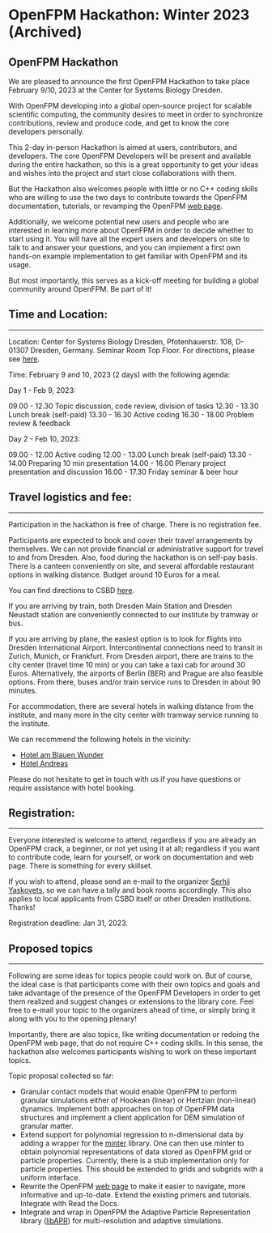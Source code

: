 # OpenFPM Hackathon: Winter 2023 (Archived)

## OpenFPM Hackathon

We are pleased to announce the first OpenFPM Hackathon to take place February 9/10, 2023 at the Center for Systems Biology Dresden.

With OpenFPM developing into a global open-source project for scalable scientific computing, the community desires to meet in order to synchronize contributions, review and produce code, and get to know the core developers personally.

This 2-day in-person Hackathon is aimed at users, contributors, and developers. The core OpenFPM Developers will be present and available during the entire hackathon, so this is a great opportunity to get your ideas and wishes into the project and start close collaborations with them.

But the Hackathon also welcomes people with little or no C++ coding skills who are willing to use the two days to contribute towards the OpenFPM documentation, tutorials, or revamping the OpenFPM [web page](http://openfpm.mpi-cbg.de).

Additionally, we welcome potential new users and people who are interested in learning more about OpenFPM in order to decide whether to start using it. You will have all the expert users and developers on site to talk to and answer your questions, and you can implement a first own hands-on example implementation to get familiar with OpenFPM and its usage.

But most importantly, this serves as a kick-off meeting for building a global community around OpenFPM. Be part of it!

## Time and Location:
------------------

Location: Center for Systems Biology Dresden, Pfotenhauerstr. 108, D-01307 Dresden, Germany. Seminar Room Top Floor. For directions, please see [here](https://www.csbdresden.de/contact/how-to-get-here/).

Time: February 9 and 10, 2023 (2 days) with the following agenda:

Day 1 - Feb 9, 2023:

09.00 - 12.30 Topic discussion, code review, division of tasks
12.30 - 13.30 Lunch break (self-paid)
13.30 - 16.30 Active coding
16.30 - 18.00 Problem review & feedback

Day 2 - Feb 10, 2023:

09.00 - 12.00 Active coding
12.00 - 13.00 Lunch break (self-paid)
13.30 - 14.00 Preparing 10 min presentation
14.00 - 16.00 Plenary project presentation and discussion
16.00 - 17.30 Friday seminar & beer hour

## Travel logistics and fee:
-------------------------

Participation in the hackathon is free of charge. There is no registration fee.

Participants are expected to book and cover their travel arrangements by themselves. We can not provide financial or administrative support for travel to and from Dresden. Also, food during the hackathon is on self-pay basis. There is a canteen conveniently on site, and several affordable restaurant options in walking distance. Budget around 10 Euros for a meal.

You can find directions to CSBD [here](https://www.csbdresden.de/contact/how-to-get-here/
).

If you are arriving by train, both Dresden Main Station and Dresden Neustadt station are conveniently connected to our institute by tramway or bus.

If you are arriving by plane, the easiest option is to look for flights into Dresden International Airport. Intercontinental connections need to transit in Zurich, Munich, or Frankfurt. From Dresden airport, there are trains to the city center (travel time 10 min) or you can take a taxi cab for around 30 Euros. Alternatively, the airports of Berlin (BER) and Prague are also feasible options. From there, buses and/or train service runs to Dresden in about 90 minutes.

For accommodation, there are several hotels in walking distance from the institute, and many more in the city center with tramway service running to the institute.

We can recommend the following hotels in the vicinity:

*   [Hotel am Blauen Wunder](https://www.habw.de/start-eng)
*   [Hotel Andreas](https://www.hotel-andreas-dresden.de/)

Please do not hesitate to get in touch with us if you have questions or require assistance with hotel booking.

## Registration:
-------------

Everyone interested is welcome to attend, regardless if you are already an OpenFPM crack, a beginner, or not yet using it at all; regardless if you want to contribute code, learn for yourself, or work on documentation and web page. There is something for every skillset.

If you wish to attend, please send an e-mail to the organizer [Serhii Yaskovets](mailto:yaskovet@mpi-cbg.de), so we can have a tally and book rooms accordingly. This also applies to local applicants from CSBD itself or other Dresden institutions. Thanks!

Registration deadline: Jan 31, 2023.

## Proposed topics
---------------

Following are some ideas for topics people could work on. But of course, the ideal case is that participants come with their own topics and goals and take advantage of the presence of the OpenFPM Developers in order to get them realized and suggest changes or extensions to the library core. Feel free to e-mail your topic to the organizers ahead of time, or simply bring it along with you to the opening plenary!

Importantly, there are also topics, like writing documentation or redoing the OpenFPM web page, that do not require C++ coding skills. In this sense, the hackathon also welcomes participants wishing to work on these important topics.

Topic proposal collected so far:

*   Granular contact models that would enable OpenFPM to perform granular simulations either of Hookean (linear) or Hertzian (non-linear) dynamics. Implement both approaches on top of OpenFPM data structures and implement a client application for DEM simulation of granular matter.
*   Extend support for polynomial regression to n-dimensional data by adding a wrapper for the [minter](https://git.mpi-cbg.de/mosaic/software/math/minter) library. One can then use minter to obtain polynomial representations of data stored as OpenFPM grid or particle properties. Currently, there is a stub implementation only for particle properties. This should be extended to grids and subgrids with a uniform interface.
*   Rewrite the OpenFPM [web page](http://openfpm.mpi-cbg.de) to make it easier to navigate, more informative and up-to-date. Extend the existing primers and tutorials. Integrate with Read the Docs.
*   Integrate and wrap in OpenFPM the Adaptive Particle Representation library ([libAPR](https://github.com/AdaptiveParticles/LibAPR)) for multi-resolution and adaptive simulations.